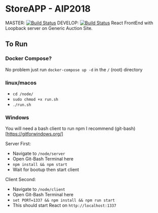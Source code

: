 # StoreAPP - AIP2018
MASTER: [![Build Status](https://travis-ci.com/gta191977649/aip-project-2018-spring.svg?branch=master)](https://travis-ci.com/gta191977649/aip-project-2018-spring)
DEVELOP: [![Build Status](https://travis-ci.com/gta191977649/aip-project-2018-spring.svg?branch=develop)](https://travis-ci.com/gta191977649/aip-project-2018-spring)
React FrontEnd with Loopback server on Generic Auction Site.

## To Run
### Docker Compose? 
No problem just run `docker-compose up -d` in the `/` (root) directory

### linux/macos

- `cd /node/`
- `sudo chmod +x run.sh`
- `./run.sh`


### Windows
You will need a bash client to run npm I recommend (git-bash)[https://gitforwindows.org/]

Server First:
- Navigate to `/node/server`
- Open Git-Bash Terminal here
- `npm install && npm start`
- Wait for bootup then start client

Client Second:
- Navigate to `/node/client`
- Open Git-Bash Terminal here
- `set PORT=1337 && npm install && npm run start`
- This should start React on `http://localhost:1337`
